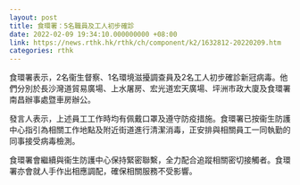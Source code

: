 ```yaml
---
layout: post
title: 食環署：5名職員及工人初步確診
date: 2022-02-09 19:34:10.000000000 +08:00
link: https://news.rthk.hk/rthk/ch/component/k2/1632812-20220209.htm
categories: rthk
---
```


食環署表示，2名衞生督察、1名環境滋擾調查員及2名工人初步確診新冠病毒。他們分別於長沙灣道貿易廣場、上水屠房、宏光道宏天廣場、坪洲巿政大廈及食環署南昌辦事處暨車房辦公。

發言人表示，上述員工工作時均有佩戴口罩及遵守防疫措施。食環署已按衞生防護中心指引為相關工作地點及附近街道進行清潔消毒，正安排與相關員工一同執勤的同事接受病毒檢測。

食環署會繼續與衞生防護中心保持緊密聯繫，全力配合追蹤相關密切接觸者。食環署亦會就人手作出相應調配，確保相關服務不受影響。
